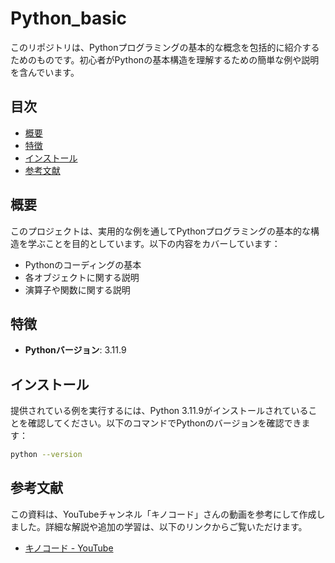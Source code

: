 # Python_basic

このリポジトリは、Pythonプログラミングの基本的な概念を包括的に紹介するためのものです。初心者がPythonの基本構造を理解するための簡単な例や説明を含んでいます。

## 目次

- [概要](#概要)
- [特徴](#特徴)
- [インストール](#インストール)
- [参考文献](#参考文献)

## 概要

このプロジェクトは、実用的な例を通してPythonプログラミングの基本的な構造を学ぶことを目的としています。以下の内容をカバーしています：
- Pythonのコーディングの基本
- 各オブジェクトに関する説明
- 演算子や関数に関する説明

## 特徴

- **Pythonバージョン**: 3.11.9


## インストール

提供されている例を実行するには、Python 3.11.9がインストールされていることを確認してください。以下のコマンドでPythonのバージョンを確認できます：

```bash
python --version
```

## 参考文献

この資料は、YouTubeチャンネル「キノコード」さんの動画を参考にして作成しました。詳細な解説や追加の学習は、以下のリンクからご覧いただけます。

- [キノコード - YouTube](https://www.youtube.com/channel/UCGlgXjYVoHLD86TQQ799WIw)
